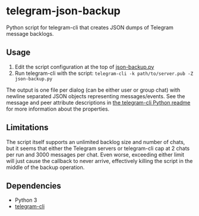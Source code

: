 # telegram-json-backup

Python script for telegram-cli that creates JSON dumps of Telegram message backlogs.

## Usage

1. Edit the script configuration at the top of [json-backup.py](json-backup.py)
2. Run telegram-cli with the script: `telegram-cli -k path/to/server.pub -Z json-backup.py`

The output is one file per dialog (can be either user or group chat) with newline separated JSON objects representing messages/events.
See the message and peer attribute descriptions in [the telegram-cli Python readme](https://github.com/vysheng/tg/blob/master/README-PY.md) for more information about the properties.

## Limitations

The script itself supports an unlimited backlog size and number of chats, but it seems that either the Telegram servers or telegram-cli cap at 2 chats per run and 3000 messages per chat. Even worse, exceeding either limit will just cause the callback to never arrive, effectively killing the script in the middle of the backup operation.

## Dependencies

* Python 3
* [telegram-cli](https://github.com/vysheng/tg)
